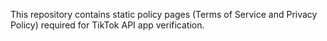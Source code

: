 This repository contains static policy pages (Terms of Service and Privacy Policy) required for TikTok API app verification.

